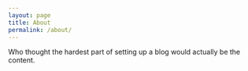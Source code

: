 ```yaml
---
layout: page
title: About
permalink: /about/
---
```


Who thought the hardest part of setting up a blog would actually be the content.
